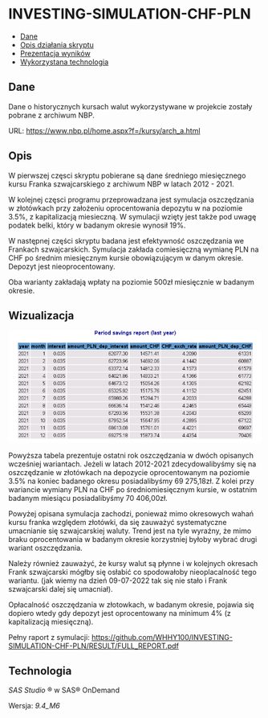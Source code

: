 # INVESTING-SIMULATION-CHF-PLN

* [Dane](#Dane)
* [Opis działania skryptu](#Opis)
* [Prezentacja wyników](#Wizualizacja)
* [Wykorzystana technologia](#Technologia)

## Dane

Dane o historycznych kursach walut wykorzystywane w projekcie zostały pobrane z archiwum NBP.

URL: https://www.nbp.pl/home.aspx?f=/kursy/arch_a.html

## Opis

W pierwszej częsci skryptu pobierane są dane średniego miesięcznego kursu Franka szwajcarskiego z archiwum NBP w latach 2012 - 2021.

W kolejnej częsci programu przeprowadzana jest symulacja oszczędzania w złotówkach przy założeniu oprocentowania depozytu w na
poziomie 3.5%, z kapitalizacją miesieczną. W symulacji wzięty jest także pod uwagę podatek belki, który w badanym okresie wynosił 19%.

W następnej części skryptu badana jest efektywność oszczędzania we Frankach szwajcarskich. Symulacja zakłada comiesięczną wymianę PLN na CHF 
po średnim miesięcznym kursie obowiązującym w danym okresie. Depozyt jest nieoprocentowany.

Oba warianty zakładają wpłaty na poziomie 500zł miesięcznie w badanym okresie.

## Wizualizacja

![CHF_PLN img](https://github.com/WHHY100/INVESTING-SIMULATION-CHF-PLN/blob/main/RESULT/LAST_YEAR.png)

Powyższa tabela prezentuje ostatni rok oszczędzania w dwóch opisanych wcześniej wariantach. Jeżeli w latach 2012-2021 zdecydowalibyśmy się na oszczędzanie 
w złotówkach na depozycie oprocentowanym na poziomie 3.5% na koniec badanego okresu posiadalibyśmy 69 275,18zł. Z kolei przy wariancie wymiany PLN na CHF 
po średniomiesięcznym kursie, w ostatnim badanym miesiącu posiadalibyśmy 70 406,00zł. 

Powyżej opisana symulacja zachodzi, ponieważ mimo okresowych wahań kursu franka względem złotówki, da się zauważyć systematyczne umacnianie się 
szwajcarskiej waluty. Trend jest na tyle wyraźny, że mimo braku oprocentowania w badanym okresie korzystniej byłoby wybrać drugi wariant oszczędzania.

Należy również zauważyć, że kursy walut są płynne i w kolejnych okresach Frank szwajcarski mógłby się osłabić co spodowałoby nieoplacalność tego wariantu. 
(jak wiemy na dzień 09-07-2022 tak się nie stało i Frank szwajcarski dalej się umacniał).

Opłacalność oszczędzania w złotowkach, w badanym okresie, pojawia się dopiero wtedy gdy depozyt jest oprocentowany na minimum 4% (z kapitalizacją 
miesięczną).

Pełny raport z symulacji:
https://github.com/WHHY100/INVESTING-SIMULATION-CHF-PLN/RESULT/FULL_REPORT.pdf

## Technologia

*SAS Studio* ® w SAS® OnDemand

Wersja: *9.4_M6*

